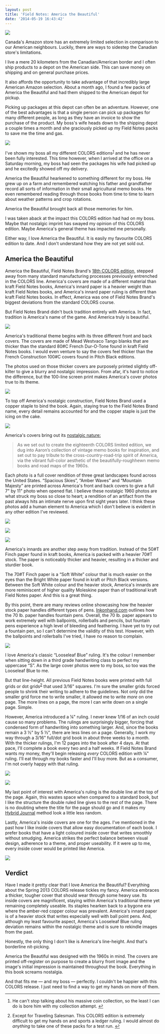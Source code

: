 ```yaml
---
layout: post
title: 'Field Notes: America the Beautiful'
date: '2014-05-19 16:43:42'
---
```


![](http://static.thenewsprint.co/media/2014/May/americathebeautiful2.jpg)

<p>Canada&#39;s Amazon store has an extremely limited selection in comparison to our American neighbours. Luckily, there are ways to sidestep the Canadian store&#39;s limitations. </p>

<p>I live a mere 20 kilometers from the Canadian/American border and I often ship products to a depot on the American side. This can save money on shipping and on general purchase prices.</p>

<p>It also affords the opportunity to take advantage of that incredibly large American Amazon selection. About a month ago, I found a few packs of America the Beautiful and had them shipped to the American depot for pickup. </p>

<p>Picking up packages at this depot can often be an adventure. However, one of the best advantages is that a single person can pick up packages for many different people, as long as they have an invoice to show the purchase of the product. My boss&#39;s wife heads down to the shipping depot a couple times a month and she graciously picked up my Field Notes packs to save me the time and gas.</p>

![](http://static.thenewsprint.co/media/2014/May/americathebeautiful3.jpg)

<p>I&#39;ve shown my boss all my different COLORS editions<sup id="fnref1"><a href="#fn1" rel="footnote">1</a></sup> and he has never been fully interested. This time however, when I arrived at the office on a Saturday morning, my boss had seen the packages his wife had picked up and he excitedly showed off my delivery. </p>

<p>America the Beautiful hearkened to something different for my boss. He grew up on a farm and remembered watching his father and grandfather record all sorts of information in their small agricultural memo books. He even remembered reading through those books from time to time to learn about weather patterns and crop rotations.</p>

<p>America the Beautiful brought back all those memories for him.</p>

<p>I was taken aback at the impact this COLORS edition had had on my boss. Maybe that nostalgic imprint has swayed my opinion of this COLORS edition. Maybe America&#39;s general theme has impacted me personally.</p>

<p>Either way, I love America the Beautiful. It is easily my favourite COLORS edition to date. And I don&#39;t understand how they are not yet sold out.</p>

<h2>America the Beautiful</h2>
<p>America the Beautiful, Field Notes Brand's <a href="http://fieldnotesbrand.com/colors/beautiful/">18th COLORS edition</a>, stepped away from many standard manufacturing processes previously entrenched in the COLORS line. America's covers are made of a different material than kraft Field Notes books, America's innard paper is a heavier weight than kraft Field Notes books, and America's innard paper ruling is different than kraft Field Notes books. In effect, America was one of Field Notes Brand's biggest deviations from the standard COLORS course.</p>

<p>But Field Notes Brand didn't buck tradition entirely with America. In fact, tradition is America's name of the game. And America truly is beautiful.</p>

![](http://static.thenewsprint.co/media/2014/May/americathebeautiful1.jpg)

<p>America's traditional theme begins with its three different front and back covers. The covers are made of Mead Westvaco Tango blanks that are thicker than the standard 80#C French Dur-O-Tone found in kraft Field Notes books. I would even venture to say the covers feel thicker than the French Construction 100#C covers found in Pitch Black editions. </p>

<p>The photos used on those thicker covers are purposely printed slightly off-kilter to give a blurry and nostalgic impression. From afar, it's hard to notice the difference, but the 100-line screen print makes America's cover photos true to its theme.</p>

![](http://static.thenewsprint.co/media/2014/May/americathebeautiful8.jpg)

<p>To top off America&#39;s nostalgic construction, Field Notes Brand used a copper staple to bind the book. Again, staying true to the Field Notes Brand name, every detail remains accounted for and the copper staple is just the icing on the cake. </p>

![](http://static.thenewsprint.co/media/2014/May/americathebeautiful4.jpg)

<p>America&#39;s covers bring out its <a href="http://fieldnotesbrand.com/COLORS/beautiful/">nostalgic nature:</a></p>

<blockquote>
<p>As we set out to create the eighteenth COLORS limited edition, we dug into Aaron’s collection of vintage memo books for inspiration, and set out to pay tribute to the cross-country-road-trip spirit of America, via the vibrant full-color aesthetic of the beautifully-roughhewn memo books and road maps of the 1960s.</p>
</blockquote>

<p>Each photo is a full cover rendition of three great landscapes found across the United States. &ldquo;Spacious Skies&rdquo;, &ldquo;Amber Waves&rdquo; and &ldquo;Mountain Majesty&rdquo; are printed across America&#39;s front and back covers to give a full 7&quot; by 11&quot; photo when opened flat. I believe these nostalgic 1960 photos are what struck my boss so close to heart; a rendition of an artifact from the past always hits an intimate nerve upon first sight years later. I think these photos add a human element to America which I don&#39;t believe is evident in any other edition I&#39;ve reviewed.</p>

![](http://static.thenewsprint.co/media/2014/May/IMG_1603.jpeg)

![](http://static.thenewsprint.co/media/2014/May/IMG_1604.jpeg)

![](http://static.thenewsprint.co/media/2014/May/IMG_1606.jpeg)

<p>America&#39;s innards are another step away from tradition. Instead of the 50#T Finch paper found in kraft books, America is packed with a heavier 70#T stock. The paper is noticeably thicker and heavier, resulting in a thicker and sturdier book. </p>

<p>The 70#T Finch paper is a &ldquo;Soft White&rdquo; colour that is much easier on the eyes than the Bright White paper found in kraft or Pitch Black versions. Between the Soft White colour and the heavier stock, America&#39;s innards are more reminiscent of higher quality Moleskine paper than of traditional kraft Field Notes paper. And this is a great thing.</p>

<p>By this point, there are many reviews online showcasing how the heavier stock paper handles different types of pens. <a href="http://www.inkonhand.com/2013/04/america-the-beautiful-fn-spring-2013-edition/">Inkonhand.com</a> outlines how the 70 lb. paper handles fountain pens. Overall, the 70 lb. paper appears to work extremely well with ballpoints, rollerballs and pencils, but fountain pens experience a high level of bleeding and feathering. I have yet to try out a fountain pen, so I can&#39;t determine the validity of this test. However, with the ballpoints and rollerballs I&#39;ve tried, I have no reason to complain.</p>

![](http://static.thenewsprint.co/media/2014/May/americathebeautiful5.jpg)

<p>I love America&#39;s classic &ldquo;Looseleaf Blue&rdquo; ruling. It&#39;s the colour I remember when sitting down in a third grade handwriting class to perfect my uppercase &ldquo;S&rdquo;. As the large cover photos were to my boss, so too was the Looseleaf Blue to me.</p>

<p>But that line-height. All previous Field Notes books were printed with full grids or dot grids<sup id="fnref2"><a href="#fn2" rel="footnote">2</a></sup> that used 3/16&quot; squares. I&#39;m sure the smaller grids forced people to shrink their writing to adhere to the guidelines. Not only did the smaller grid force me to write smaller, it allowed me to write <em>more</em> on one page. The more lines on a page, the more I can write down on a single page. Simple.</p>

<p>However, America introduced a &frac14;&quot; ruling. I never knew 1/16 of an inch could cause so many problems. The rulings are surprisingly bigger, forcing that condensed form of handwriting into something larger. And, since the books remain a 3 &frac12;&quot; by 5 &frac12;&quot;, there are less lines on a page. Generally, I work my way through a 3/16&quot; full/dot grid book in about three weeks to a month. With the thicker rulings, I&#39;m 12 pages into the book after 4 days. At that pace, I&#39;ll complete a book every two and a half weeks. If Field Notes Brand wants my money, they&#39;ll begin releasing <em>every</em> COLORS edition with &frac14;&quot; ruling. I&#39;ll eat through my books faster and I&#39;ll buy more. But as a consumer, I&#39;m not overly happy with that ruling.</p>

![](http://static.thenewsprint.co/media/2014/May/IMG_1602.jpeg)

![](http://static.thenewsprint.co/media/2014/May/IMG_1600.jpeg)

My last point of interest with America&#39;s ruling is the double line at the top of the page. Again, this wastes space when compared to a standard book, but I like the structure the double ruled line gives to the rest of the page. There is no doubting where the title for the page should go and it makes my <a data-preserve-html-node="true" href="http://www.thenewsprint.co//the-hybrid-journal">Hybrid Journal</a> method look a little less random.</p>

<p data-preserve-html-node="true">Lastly, America&#39;s inside covers are one for the ages. I&#39;ve mentioned in the past how I like inside covers that allow easy documentation of each book. I prefer books that have a light coloured inside cover that writes smoothly without smudging. America strikes the perfect balance between visual design, adherence to a theme, and proper useability. If it were up to me, every inside cover would be printed like America.</p>

![](http://static.thenewsprint.co/media/2014/May/americathebeautiful12.jpg)

<h2 data-preserve-html-node="true">Verdict</h2>

<p data-preserve-html-node="true">Have I made it pretty clear that I love America the Beautiful? Everything about the Spring 2013 COLORS release tickles my fancy. America embraces a thicker, tougher cover that should wear through some heavy use. Its inside covers are magnificent, staying within America&#39;s traditional theme yet remaining completely useable. Its staples hearken back to a bygone era where the amber-red copper colour was prevalent. America&#39;s innard paper is of a heavier stock that writes especially well with ball point pens. And, although my least favourite aspect, America&#39;s Looseleaf Blue ruling deviation remains within the nostalgic theme and is sure to rekindle images from the past.</p>

<p data-preserve-html-node="true">Honestly, the only thing I don&#39;t like is America&#39;s line-height. And that&#39;s borderline nit-picking. </p>

<p data-preserve-html-node="true">America the Beautiful was designed with the 1960s in mind. The covers are printed off-register on purpose to create a blurry front image and the image&#39;s initial impression is maintained throughout the book. Everything in this book screams nostalgia. </p>

<p data-preserve-html-node="true">And that fits me — and my boss — perfectly. I couldn&#39;t be happier with this COLORS release. I just need to find a way to get my hands on more of them.</p>

<div data-preserve-html-node="true" class="footnotes">
<hr data-preserve-html-node="true" />
<ol data-preserve-html-node="true">

<li data-preserve-html-node="true" id="fn1">
<p data-preserve-html-node="true">He can&#39;t stop talking about his massive coin collection, so the least I can do is bore him with my collection attempt.&nbsp;<a data-preserve-html-node="true" href="#fnref1" rev="footnote">&#8617;</a></p>
</li>

<li data-preserve-html-node="true" id="fn2">
<p data-preserve-html-node="true">Except for Traveling Salesman. This COLORS edition is extremely difficult to get my hands on and sports a ledger ruling. I would almost do <em data-preserve-html-node="true">anything</em> to take one of these packs for a test run.&nbsp;<a data-preserve-html-node="true" href="#fnref2" rev="footnote">&#8617;</a></p>
</li>

</ol>
</div>